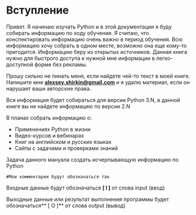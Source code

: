 # Вступление

Привет. Я начинаю изучать Python и в этой документации я буду собирать информацию по ходу обучения. Я считаю, что конспектировать информацию очень важно в период обучения. Всю информацию хочу собрать в одном месте, возможно она еще кому-то пригодится. Информацию беру из открытых источников. Данная книга нужно для быстрого доступа к нужной мне информации в легко-доступной форме без рекламы.

Прошу сильно не пинать меня, если найдете чей-то текст в моей книге. Напишите мне **alexsey.shirkin@gmail.com** и я удалю материал, если он нарушает ваши авторские права.

Вся информация будет собираться для версии Python 3.N, в данной книге вы не найдете информацию по версии 2.N

В планах собрать информацию о:

* Применениях Python в жизни
* Видео-курсов и вебинарах
* Книг на английском и русских языках
* Сайты с задачами и проверками знаний

Задача данного мануала создать исчерпывающую информацию по Python

`#Мои комментарии будут обозначаться так`

Входные данные будут обозначаться **\[ I \]** от слова input \(ввод\)

Выходные данные или результат выполнения программы будет обозначаться** \[ O \]** от слова output \(вывод\)

